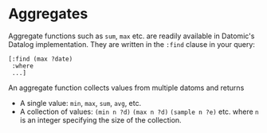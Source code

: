# Aggregates

Aggregate functions such as `sum`, `max` etc. are readily available in Datomic's Datalog implementation. They are written in the `:find` clause in your query:

    [:find (max ?date)
     :where
     ...]

An aggregate function collects values from multiple datoms and returns

* A single value: `min`, `max`, `sum`, `avg`, etc.
* A collection of values: `(min n ?d)` `(max n ?d)` `(sample n ?e)` etc. where `n` is an integer specifying the size of the collection. 
